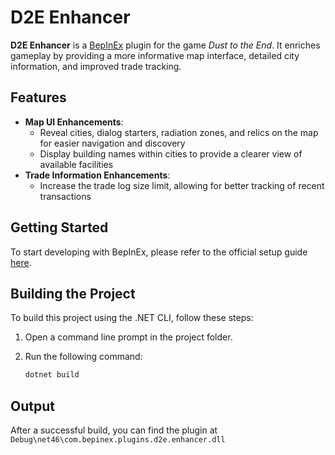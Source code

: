 # D2E Enhancer

**D2E Enhancer** is a [BepInEx](https://docs.bepinex.dev) plugin for the game _Dust to the End_. It enriches gameplay by providing a more informative map interface, detailed city information, and improved trade tracking.

## Features

- **Map UI Enhancements**:
  - Reveal cities, dialog starters, radiation zones, and relics on the map for easier navigation and discovery
  - Display building names within cities to provide a clearer view of available facilities
- **Trade Information Enhancements**:
  - Increase the trade log size limit, allowing for better tracking of recent transactions

## Getting Started

To start developing with BepInEx, please refer to the official setup guide [here](https://docs.bepinex.dev/articles/dev_guide/plugin_tutorial/1_setup.html).

## Building the Project

To build this project using the .NET CLI, follow these steps:

1. Open a command line prompt in the project folder.
2. Run the following command:

   ```bash
   dotnet build
   ```

## Output

After a successful build, you can find the plugin at `Debug\net46\com.bepinex.plugins.d2e.enhancer.dll`
